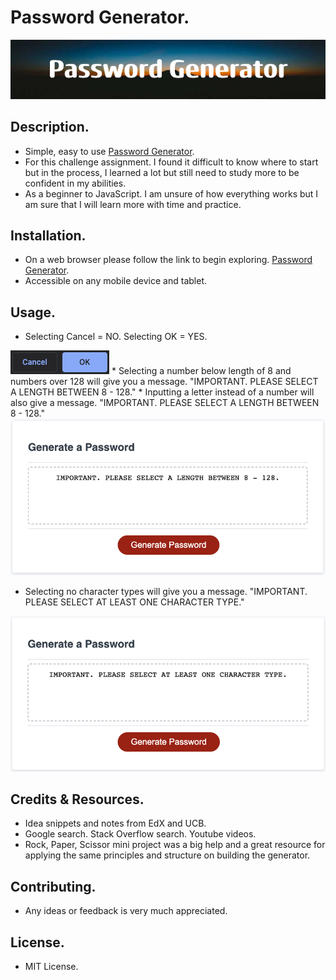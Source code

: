 # Password Generator.

<img src="./assets/images/pwbanner.png">

## Description.
* Simple, easy to use [Password Generator](https://junel-balbin.github.io/Password-Generator/).
* For this challenge assignment.  I found it difficult to know where to start but in the process, I learned a lot but still need to study more to be confident in my abilities.
* As a beginner to JavaScript.  I am unsure of how everything works but I am sure that I will learn more with time and practice.

## Installation.
* On a web browser please follow the link to begin exploring. [Password Generator](https://junel-balbin.github.io/Password-Generator/).
* Accessible on any mobile device and tablet.

## Usage.
* Selecting Cancel = NO.  Selecting OK = YES.
<img src="./assets/images/yn.png">
* Selecting a number below length of 8 and numbers over 128 will give you a message. "IMPORTANT. PLEASE SELECT A LENGTH BETWEEN 8 - 128."
* Inputting a letter instead of a number will also give a message.
"IMPORTANT.  PLEASE SELECT A LENGTH BETWEEN 8 - 128."
<img src="./assets/images/invalidlength.png">

*  Selecting no character types will give you a message.
"IMPORTANT.  PLEASE SELECT AT LEAST ONE CHARACTER TYPE."
<img src="./assets/images/invalidtype.png">

## Credits & Resources.
* Idea snippets and notes from EdX and UCB.
* Google search.  Stack Overflow search.  Youtube videos.
* Rock, Paper, Scissor mini project was a big help and a great resource for applying the same principles and structure on building the generator.

## Contributing.
* Any ideas or feedback is very much appreciated.

## License.
* MIT License.